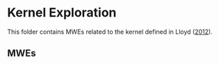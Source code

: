 # Kernel Exploration

This folder contains MWEs related to the kernel defined in Lloyd ([2012](https://papers.nips.cc/paper/2012/hash/df6c9756b2334cc5008c115486124bfe-Abstract.html)).

## MWEs
